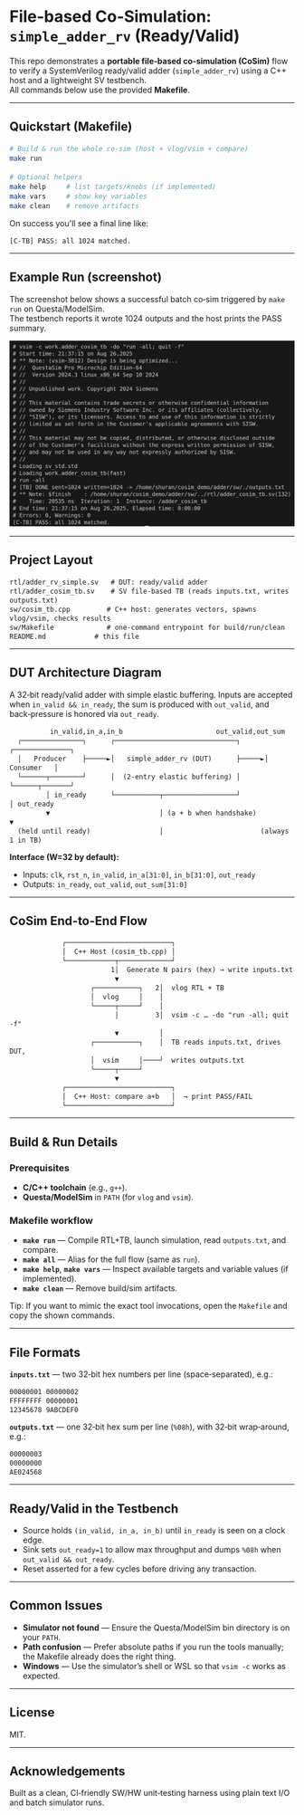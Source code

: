 # File‑based Co‑Simulation: `simple_adder_rv` (Ready/Valid)

This repo demonstrates a **portable file‑based co‑simulation (CoSim)** flow to verify a SystemVerilog ready/valid adder (`simple_adder_rv`) using a C++ host and a lightweight SV testbench.  
All commands below use the provided **Makefile**.

---

## Quickstart (Makefile)

```bash
# Build & run the whole co-sim (host + vlog/vsim + compare)
make run

# Optional helpers
make help     # list targets/knobs (if implemented)
make vars     # show key variables
make clean    # remove artifacts
```

On success you'll see a final line like:
```
[C-TB] PASS: all 1024 matched.
```

---

## Example Run (screenshot)

The screenshot below shows a successful batch co‑sim triggered by `make run` on Questa/ModelSim.  
The testbench reports it wrote 1024 outputs and the host prints the PASS summary.

![Questa/ModelSim batch co-sim PASS](./sim_output.png)

---

## Project Layout

```
rtl/adder_rv_simple.sv   # DUT: ready/valid adder
rtl/adder_cosim_tb.sv    # SV file-based TB (reads inputs.txt, writes outputs.txt)
sw/cosim_tb.cpp         # C++ host: generates vectors, spawns vlog/vsim, checks results
sw/Makefile             # one-command entrypoint for build/run/clean
README.md            # this file
```

---

## DUT Architecture Diagram

A 32‑bit ready/valid adder with simple elastic buffering. Inputs are accepted when
`in_valid && in_ready`, the sum is produced with `out_valid`, and back‑pressure
is honored via `out_ready`.

```
          in_valid,in_a,in_b                       out_valid,out_sum
  ┌───────────────┐      ┌──────────────────────────────┐      ┌──────────────┐
  │   Producer    ├─────►│   simple_adder_rv (DUT)      ├─────►│   Consumer   │
  └──────┬────────┘      │  (2-entry elastic buffering) │      └──────┬───────┘
         │ in_ready      └───────────┬──────────────────┘             │ out_ready
         ▼                           │ (a + b when handshake)         ▼
  (held until ready)                 │                        (always 1 in TB)
```

**Interface (W=32 by default):**
- Inputs: `clk`, `rst_n`, `in_valid`, `in_a[31:0]`, `in_b[31:0]`, `out_ready`
- Outputs: `in_ready`, `out_valid`, `out_sum[31:0]`

---

## CoSim End-to-End Flow

```
             ┌──────────────────────────┐
             │  C++ Host (cosim_tb.cpp) │
             └────────────┬─────────────┘
                         1│  Generate N pairs (hex) → write inputs.txt
                          ▼
                    ┌───────────┐   2│  vlog RTL + TB
                    │  vlog     │    │
                    └─────┬─────┘    │
                          │         3│  vsim -c … -do "run -all; quit -f"
                          ▼          │
                    ┌───────────┐    │  TB reads inputs.txt, drives DUT,
                    │  vsim     │────┘  writes outputs.txt
                    └─────┬─────┘
                          ▼
             ┌──────────────────────────┐
             │  C++ Host: compare a+b   │  → print PASS/FAIL
             └──────────────────────────┘
```

---

## Build & Run Details

### Prerequisites
- **C/C++ toolchain** (e.g., `g++`).
- **Questa/ModelSim** in `PATH` (for `vlog` and `vsim`).

### Makefile workflow
- **`make run`** — Compile RTL+TB, launch simulation, read `outputs.txt`, and compare.
- **`make all`** — Alias for the full flow (same as `run`).
- **`make help`**, **`make vars`** — Inspect available targets and variable values (if implemented).
- **`make clean`** — Remove build/sim artifacts.

Tip: If you want to mimic the exact tool invocations, open the `Makefile` and copy the shown commands.

---

## File Formats

**`inputs.txt`** — two 32‑bit hex numbers per line (space‑separated), e.g.:
```
00000001 00000002
FFFFFFFF 00000001
12345678 9ABCDEF0
```

**`outputs.txt`** — one 32‑bit hex sum per line (`%08h`), with 32‑bit wrap‑around, e.g.:
```
00000003
00000000
AE024568
```

---

## Ready/Valid in the Testbench

- Source holds `(in_valid, in_a, in_b)` until `in_ready` is seen on a clock edge.
- Sink sets `out_ready=1` to allow max throughput and dumps `%08h` when `out_valid && out_ready`.
- Reset asserted for a few cycles before driving any transaction.

---

## Common Issues

- **Simulator not found** — Ensure the Questa/ModelSim bin directory is on your `PATH`.
- **Path confusion** — Prefer absolute paths if you run the tools manually; the Makefile already does the right thing.
- **Windows** — Use the simulator’s shell or WSL so that `vsim -c` works as expected.

---

## License

MIT.

---

## Acknowledgements

Built as a clean, CI‑friendly SW/HW unit‑testing harness using plain text I/O and batch simulator runs.
